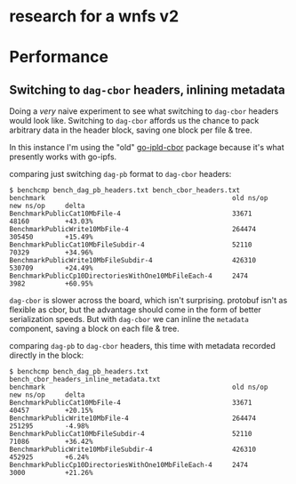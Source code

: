 # research for a wnfs v2

# Performance

## Switching to `dag-cbor` headers, inlining metadata

Doing a _very_ naive experiment to see what switching to `dag-cbor` headers would look like. Switching to `dag-cbor` affords us the chance to pack arbitrary data in the header block, saving one block per file & tree.

In this instance I'm using the "old" [go-ipld-cbor](http://github.com/ipfs/go-ipld-cbor) package because it's what presently works with go-ipfs.

comparing just switching `dag-pb` format to `dag-cbor` headers:
```
$ benchcmp bench_dag_pb_headers.txt bench_cbor_headers.txt
benchmark                                               old ns/op     new ns/op     delta
BenchmarkPublicCat10MbFile-4                            33671         48160         +43.03%
BenchmarkPublicWrite10MbFile-4                          264474        305450        +15.49%
BenchmarkPublicCat10MbFileSubdir-4                      52110         70329         +34.96%
BenchmarkPublicWrite10MbFileSubdir-4                    426310        530709        +24.49%
BenchmarkPublicCp10DirectoriesWithOne10MbFileEach-4     2474          3982          +60.95%
```

`dag-cbor` is slower across the board, which isn't surprising. protobuf isn't as flexible as cbor, but the advantage should come in the form of better serialization speeds. But with `dag-cbor` we can inline the `metadata` component, saving a block on each file & tree.

comparing `dag-pb` to `dag-cbor` headers, this time with metadata recorded directly in the block:
```
$ benchcmp bench_dag_pb_headers.txt bench_cbor_headers_inline_metadata.txt
benchmark                                               old ns/op     new ns/op     delta
BenchmarkPublicCat10MbFile-4                            33671         40457         +20.15%
BenchmarkPublicWrite10MbFile-4                          264474        251295        -4.98%
BenchmarkPublicCat10MbFileSubdir-4                      52110         71086         +36.42%
BenchmarkPublicWrite10MbFileSubdir-4                    426310        452925        +6.24%
BenchmarkPublicCp10DirectoriesWithOne10MbFileEach-4     2474          3000          +21.26%
```
